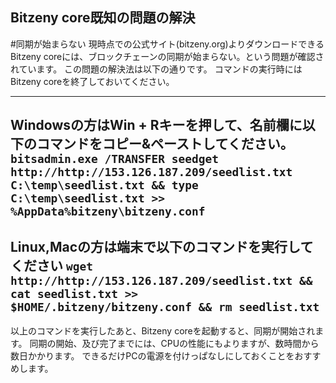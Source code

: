 ## Bitzeny core既知の問題の解決

#同期が始まらない
現時点での公式サイト(bitzeny.org)よりダウンロードできるBitzeny coreには、ブロックチェーンの同期が始まらない。という問題が確認されています。
この問題の解決法は以下の通りです。
コマンドの実行時にはBitzeny coreを終了しておいてください。

---
Windowsの方はWin + Rキーを押して、名前欄に以下のコマンドをコピー&ペーストしてください。
`bitsadmin.exe /TRANSFER seedget http://http://153.126.187.209/seedlist.txt C:\temp\seedlist.txt && type C:\temp\seedlist.txt >> %AppData%bitzeny\bitzeny.conf`
---
Linux,Macの方は端末で以下のコマンドを実行してください
`wget http://http://153.126.187.209/seedlist.txt && cat seedlist.txt >> $HOME/.bitzeny/bitzeny.conf && rm seedlist.txt`
---

以上のコマンドを実行したあと、Bitzeny coreを起動すると、同期が開始されます。
同期の開始、及び完了までには、CPUの性能にもよりますが、数時間から数日かかります。
できるだけPCの電源を付けっぱなしにしておくことをおすすめします。